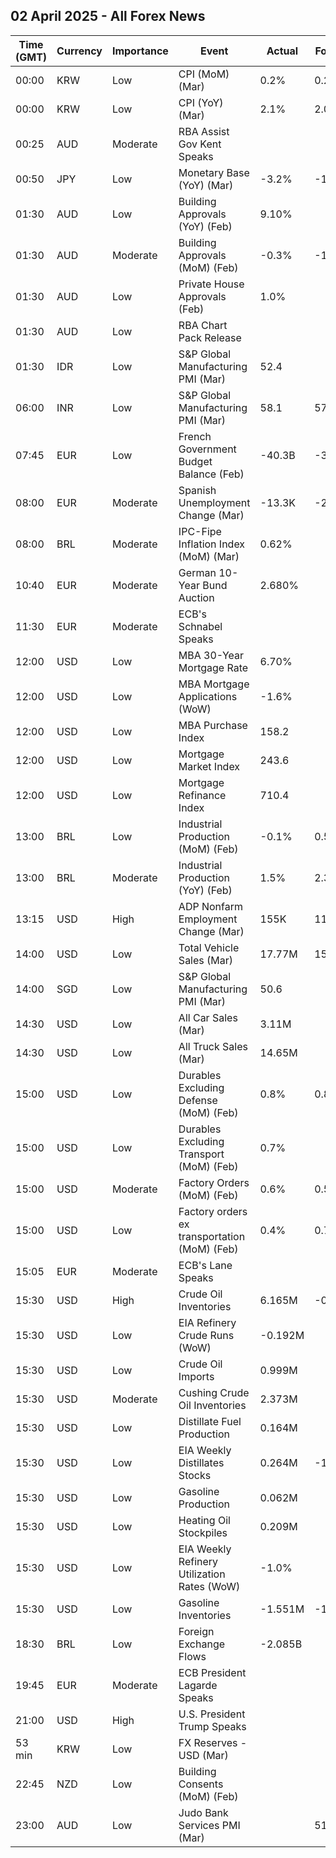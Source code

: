 ## 02 April 2025 - All Forex News

| Time (GMT) | Currency | Importance | Event | Actual | Forecast | Previous |
|------|----------|------------|-------|--------|----------|----------|
| 00:00 | KRW | Low | CPI (MoM) (Mar) | 0.2% | 0.2% | 0.3% |
| 00:00 | KRW | Low | CPI (YoY) (Mar) | 2.1% | 2.0% | 2.0% |
| 00:25 | AUD | Moderate | RBA Assist Gov Kent Speaks |  |  |  |
| 00:50 | JPY | Low | Monetary Base (YoY) (Mar) | -3.2% | -1.5% | -1.9% |
| 01:30 | AUD | Low | Building Approvals (YoY) (Feb) | 9.10% |  | 9.40% |
| 01:30 | AUD | Moderate | Building Approvals (MoM) (Feb) | -0.3% | -1.4% | 6.9% |
| 01:30 | AUD | Low | Private House Approvals (Feb) | 1.0% |  | 1.4% |
| 01:30 | AUD | Low | RBA Chart Pack Release |  |  |  |
| 01:30 | IDR | Low | S&P Global Manufacturing PMI (Mar) | 52.4 |  | 53.6 |
| 06:00 | INR | Low | S&P Global Manufacturing PMI (Mar) | 58.1 | 57.6 | 56.3 |
| 07:45 | EUR | Low | French Government Budget Balance (Feb) | -40.3B | -30.2B | -17.3B |
| 08:00 | EUR | Moderate | Spanish Unemployment Change (Mar) | -13.3K | -2.5K | -6.0K |
| 08:00 | BRL | Moderate | IPC-Fipe Inflation Index (MoM) (Mar) | 0.62% |  | 0.51% |
| 10:40 | EUR | Moderate | German 10-Year Bund Auction | 2.680% |  | 2.920% |
| 11:30 | EUR | Moderate | ECB's Schnabel Speaks |  |  |  |
| 12:00 | USD | Low | MBA 30-Year Mortgage Rate | 6.70% |  | 6.71% |
| 12:00 | USD | Low | MBA Mortgage Applications (WoW) | -1.6% |  | -2.0% |
| 12:00 | USD | Low | MBA Purchase Index | 158.2 |  | 155.8 |
| 12:00 | USD | Low | Mortgage Market Index | 243.6 |  | 247.5 |
| 12:00 | USD | Low | Mortgage Refinance Index | 710.4 |  | 752.4 |
| 13:00 | BRL | Low | Industrial Production (MoM) (Feb) | -0.1% | 0.5% | 0.0% |
| 13:00 | BRL | Moderate | Industrial Production (YoY) (Feb) | 1.5% | 2.3% | 1.3% |
| 13:15 | USD | High | ADP Nonfarm Employment Change (Mar) | 155K | 118K | 84K |
| 14:00 | USD | Low | Total Vehicle Sales (Mar) | 17.77M | 15.90M | 16.00M |
| 14:00 | SGD | Low | S&P Global Manufacturing PMI (Mar) | 50.6 |  | 50.7 |
| 14:30 | USD | Low | All Car Sales (Mar) | 3.11M |  | 2.95M |
| 14:30 | USD | Low | All Truck Sales (Mar) | 14.65M |  | 13.06M |
| 15:00 | USD | Low | Durables Excluding Defense (MoM) (Feb) | 0.8% | 0.8% | 0.8% |
| 15:00 | USD | Low | Durables Excluding Transport (MoM) (Feb) | 0.7% |  | 0.7% |
| 15:00 | USD | Moderate | Factory Orders (MoM) (Feb) | 0.6% | 0.5% | 1.8% |
| 15:00 | USD | Low | Factory orders ex transportation (MoM) (Feb) | 0.4% | 0.7% | 0.3% |
| 15:05 | EUR | Moderate | ECB's Lane Speaks |  |  |  |
| 15:30 | USD | High | Crude Oil Inventories | 6.165M | -0.200M | -3.341M |
| 15:30 | USD | Low | EIA Refinery Crude Runs (WoW) | -0.192M |  | 0.087M |
| 15:30 | USD | Low | Crude Oil Imports | 0.999M |  | 0.845M |
| 15:30 | USD | Moderate | Cushing Crude Oil Inventories | 2.373M |  | -0.755M |
| 15:30 | USD | Low | Distillate Fuel Production | 0.164M |  | -0.100M |
| 15:30 | USD | Low | EIA Weekly Distillates Stocks | 0.264M | -1.100M | -0.421M |
| 15:30 | USD | Low | Gasoline Production | 0.062M |  | -0.401M |
| 15:30 | USD | Low | Heating Oil Stockpiles | 0.209M |  | -0.035M |
| 15:30 | USD | Low | EIA Weekly Refinery Utilization Rates (WoW) | -1.0% |  | 0.1% |
| 15:30 | USD | Low | Gasoline Inventories | -1.551M | -1.900M | -1.446M |
| 18:30 | BRL | Low | Foreign Exchange Flows | -2.085B |  | -3.664B |
| 19:45 | EUR | Moderate | ECB President Lagarde Speaks |  |  |  |
| 21:00 | USD | High | U.S. President Trump Speaks |  |  |  |
| 53 min | KRW | Low | FX Reserves - USD (Mar) |  |  | 409.20B |
| 22:45 | NZD | Low | Building Consents (MoM) (Feb) |  |  | 2.6% |
| 23:00 | AUD | Low | Judo Bank Services PMI (Mar) |  | 51.2 | 50.8 |
